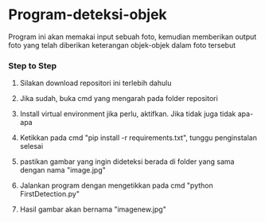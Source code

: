 # Program-deteksi-objek

Program ini akan memakai input sebuah foto, kemudian memberikan output foto yang telah diberikan keterangan objek-objek dalam foto tersebut

### Step to Step

1. Silakan download repositori ini terlebih dahulu

2. Jika sudah, buka cmd yang mengarah pada folder repositori

3. Install virtual environment jika perlu, aktifkan. Jika tidak juga tidak apa-apa

4. Ketikkan pada cmd "pip install -r requirements.txt", tunggu penginstalan selesai

5. pastikan gambar yang ingin dideteksi berada di folder yang sama dengan nama "image.jpg"

6. Jalankan program dengan mengetikkan pada cmd "python FirstDetection.py"

7. Hasil gambar akan bernama "imagenew.jpg"
